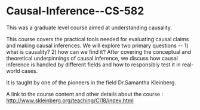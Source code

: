 # Causal-Inference--CS-582
This was a graduate level course aimed at understanding causality.

This course covers the practical tools needed for evaluating causal claims and making causal inferences. We will explore two primary questions -- 1) what is causality? 2) how can we find it? After covering the conceptual and theoretical underpinnings of causal inference, we discuss how causal inference is handled by different fields and how to responsibly test it in real-world cases.

It is taught by one of the pioneers in the field Dr.Samantha Kleinberg.

A link to the course content and other details about the course : http://www.skleinberg.org/teaching/CI18/index.html

